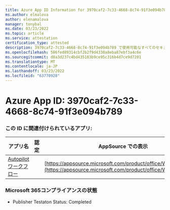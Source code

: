 ```yaml
---
title: Azure App ID Information for 3970caf2-7c33-4668-8c74-91f3e094b789
ms.author: elmalova
author: elenamalova
manager: tonybal
ms.date: 03/23/2022
ms.topic: article
ms.service: attestation
certification_type: attested
description: 3970caf2-7c33-4668-8c74-91f3e094b789 で使用可能なすべてのセキュリティおよびコンプライアンス情報。
ms.openlocfilehash: 586fed89314cbf2b2f9d4338a8eba87ebf3a4c6e
ms.sourcegitcommit: d8a3d237c4bd435183b9ce95c316b4d7ce9d7201
ms.translationtype: MT
ms.contentlocale: ja-JP
ms.lasthandoff: 03/23/2022
ms.locfileid: "63770928"
---
```

# <a name="azure-app-id-3970caf2-7c33-4668-8c74-91f3e094b789"></a>Azure App ID: 3970caf2-7c33-4668-8c74-91f3e094b789


### <a name="apps-associated-with-this-id"></a>この ID に関連付けられているアプリ:
| **アプリ名** | **認定** | **AppSource での表示** |
|--------------|---------------|-----------------------|
| [Autopilot ワークフロー](../forward/WA200003745.md) |  | [https://appsource.microsoft.com/product/office/WA200003745](https://appsource.microsoft.com/product/office/WA200003745) |

### <a name="microsoft-365-app-compliance-status"></a>Microsoft 365コンプライアンスの状態
- Publisher Testaton Status: Completed
